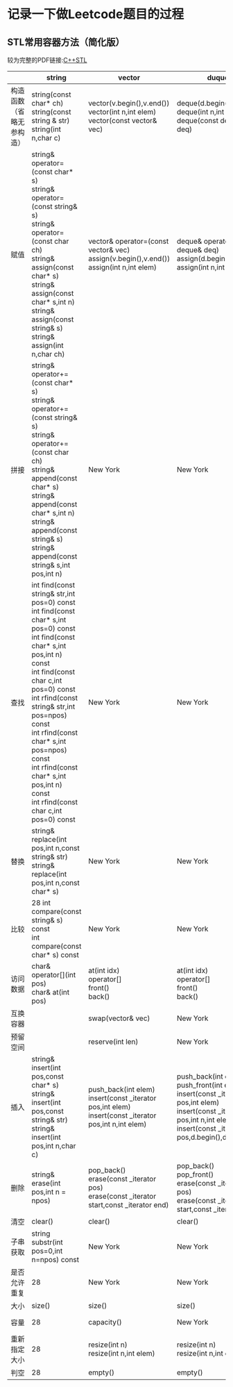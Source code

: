 # 记录一下做Leetcode题目的过程

## STL常用容器方法（简化版）
较为完整的PDF链接:[C++STL](https://bwhite.top/diy/file/Cpp.pdf)

<table>
    <thead>
        <tr>
            <th></th>
            <th>string</th>
            <th>vector</th>
            <th>duque</th>
            <th>stack</th>
            <th>queue</th>
            <th>list</th>
            <th>set</th>
            <th>map</th>
        </tr>
    </thead>
    <tbody>
        <tr>
            <td>构造函数（省略无参构造）</td>
            <td>
            string(const char* ch)<br>
            string(const string & str)<br>
            string(int n,char c)
            </td>
            <td>
            vector(v.begin(),v.end())<br>
            vector(int n,int elem)<br>
            vector(const vector& vec)
            </td>
            <td>
            deque(d.begin(),d.end())<br>
            deque(int n,int elem)<br>
            deque(const deque& deq)
            </td>
            <td>stack(const stack& stk)</td>
            <td>stack(const queue& que)</td>
            <td>
            list(l.begin(),l.end())<br>
            list(int n,int elem)<br>
            list(const list& l)
            </td>
            <td>New York</td>
        </tr>
        <tr>
            <td>赋值</td>
            <td>
            string& operator=(const char* s)<br>
            string& operator=(const string& s)<br>
            string& operator=(const char ch)<br>
            string& assign(const char* s)<br>
            string& assign(const char* s,int n)<br>
            string& assign(const string& s)<br>
            string& assign(int n,char ch)
            </td>
            <td>
            vector& operator=(const vector& vec)<br>
            assign(v.begin(),v.end())<br>
            assign(int n,int elem)
            </td>
            <td>
            deque& operator=(const deque& deq)<br>
            assign(d.begin(),d.end())<br>
            assign(int n,int elem)
            </td>
            <td>stack& operator=(const stack& stk)</td>
            <td>queue& operator=(const queue& que)</td>
            <td>
            list& operator=(const list& l)<br>
            assign(l.begin(),l.end())<br>
            assign(int n,int elem)
            </td>
            <td>New York</td>
        </tr>
        <tr>
            <td>拼接</td>
            <td>
            string& operator+=(const char* s)<br>
            string& operator+=(const string& s)<br>
            string& operator+=(const char ch)<br>
            string& append(const char* s)<br>
            string& append(const char* s,int n)<br>
            string& append(const string& s)<br>
            string& append(const string& s,int pos,int n)
            </td>
            <td>New York</td>
            <td>New York</td>
            <td>New York</td>
            <td>New York</td>
            <td>New York</td>
            <td>New York</td>
        </tr>
        <tr>
            <td>查找</td>
            <td>
            int find(const string& str,int pos=0) const<br>
            int find(const char* s,int pos=0) const<br>
            int find(const char* s,int pos,int n) const<br>
            int find(const char c,int pos=0) const<br>
            int rfind(const string& str,int pos=npos) const<br>
            int rfind(const char* s,int pos=npos) const<br>
            int rfind(const char* s,int pos,int n) const<br>
            int rfind(const char c,int pos=0) const
            </td>
            <td>New York</td>
            <td>New York</td>
            <td>New York</td>
            <td>New York</td>
            <td>New York</td>
            <td>New York</td>
        </tr>
        <tr>
            <td>替换</td>
            <td>
            string& replace(int pos,int n,const string& str)<br>
            string& replace(int pos,int n,const char* s)
            </td>
            <td>New York</td>
            <td>New York</td>
            <td>New York</td>
            <td>New York</td>
            <td>New York</td>
            <td>New York</td>
        </tr>
        <tr>
            <td>比较</td>
            <td>28
            int compare(const string& s) const<br>
            int compare(const char* s) const
            </td>
            <td>New York</td>
            <td>New York</td>
            <td>New York</td>
            <td>New York</td>
            <td>New York</td>
            <td>New York</td>
        </tr>
        <tr>
            <td>访问数据</td>
            <td>
            char& operator[](int pos)<br>
            char& at(int pos)
            </td>
            <td>
            at(int idx)<br>
            operator[]<br>
            front()<br>
            back()
            </td>
            <td>
            at(int idx)<br>
            operator[]<br>
            front()<br>
            back()
            </td>
            <td>top()</td>
            <td>
            back()<br>
            front()
            </td>
            <td>New York</td>
            <td>New York</td>
        </tr>
        <tr>
            <td>互换容器</td>
            <td></td>
            <td>swap(vector& vec)</td>
            <td>New York</td>
            <td>New York</td>
            <td></td>
            <td>swap(list& l)</td>
            <td>New York</td>
        </tr>
        <tr>
            <td>预留空间</td>
            <td></td>
            <td>reserve(int len)</td>
            <td>New York</td>
            <td>New York</td>
            <td>New York</td>
            <td>New York</td>
            <td>New York</td>
        </tr>
        <tr>
            <td>插入</td>
            <td>
            string& insert(int pos,const char* s)<br>
            string& insert(int pos,const string& str)<br>
            string& insert(int pos,int n,char c)
            </td>
            <td>
            push_back(int elem)<br>
            insert(const _iterator pos,int elem)<br>
            insert(const _iterator pos,int n,int elem)
            </td>
            <td>
            push_back(int elem)<br>
            push_front(int elem)<br>
            insert(const _iterator pos,int elem)<br>
            insert(const _iterator pos,int n,int elem)<br>
            insert(const _iterator pos,d.begin(),d.end())
            </td>
            <td>push(int elem)</td>
            <td>push(int elem)</td>
            <td>New York</td>
            <td>New York</td>
        </tr>
        <tr>
            <td>删除</td>
            <td>string& erase(int pos,int n = npos)</td>
            <td>
            pop_back()<br>
            erase(const _iterator pos)<br>
            erase(const _iterator start,const _iterator end)
            </td>
            <td>
            pop_back()<br>
            pop_front()<br>
            erase(const _iterator pos)<br>
            erase(const _iterator start,const _iterator end)
            </td>
            <td>pop()</td>
            <td>pop()</td>
            <td>New York</td>
            <td>New York</td>
        </tr>
        <tr>
            <td>清空</td>
            <td>clear()</td>
            <td>clear()</td>
            <td>clear()</td>
            <td>clear()</td>
            <td>clear()</td>
            <td>clear()</td>
            <td>clear()</td>
        </tr>
        <tr>
            <td>子串获取</td>
            <td>string substr(int pos=0,int n=npos) const</td>
            <td>New York</td>
            <td>New York</td>
            <td>New York</td>
            <td>New York</td>
            <td>New York</td>
            <td>New York</td>
        </tr>
        <tr>
            <td>是否允许重复</td>
            <td>28</td>
            <td>New York</td>
            <td>New York</td>
            <td>New York</td>
            <td>New York</td>
            <td>New York</td>
            <td>New York</td>
        </tr>
        <tr>
            <td>大小</td>
            <td>size()</td>
            <td>size()</td>
            <td>size()</td>
            <td>size()</td>
            <td>size()</td>
            <td>size()</td>
            <td>size()</td>
        </tr>
        <tr>
            <td>容量</td>
            <td>28</td>
            <td>capacity()</td>
            <td>New York</td>
            <td>New York</td>
            <td>New York</td>
            <td>New York</td>
            <td>New York</td>
        </tr>
        <tr>
            <td>重新指定大小</td>
            <td>28</td>
            <td>
            resize(int n)<br>
            resize(int n,int elem)
            </td>
            <td>
            resize(int n)<br>
            resize(int n,int elem)
            </td>
            <td>New York</td>
            <td>New York</td>
            <td>
            resize(int n)<br>
            resize(int n,int elem)
            </td>
            <td>New York</td>
        </tr>
        <tr>
            <td>判空</td>
            <td>28</td>
            <td>empty()</td>
            <td>empty()</td>
            <td>empty()</td>
            <td>empty()</td>
            <td>empty()</td>
            <td>empty()</td>
        </tr>
    </tbody>
</table>

